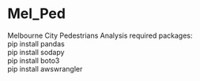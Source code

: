 # Mel_Ped

Melbourne City Pedestrians Analysis
required packages: <br>
pip install pandas <br>
pip install sodapy<br>
pip install boto3<br>
pip install awswrangler<br>
